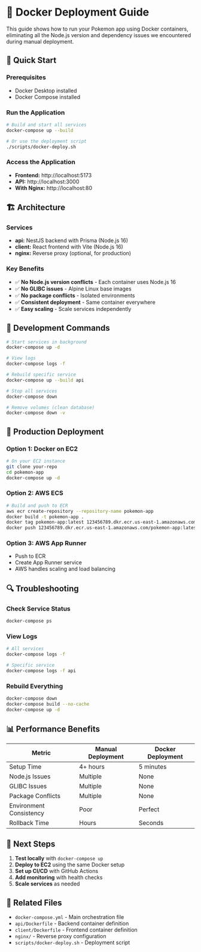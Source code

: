 # 🐳 Docker Deployment Guide

This guide shows how to run your Pokemon app using Docker containers, eliminating all the Node.js version and dependency issues we encountered during manual deployment.

## 🚀 Quick Start

### Prerequisites
- Docker Desktop installed
- Docker Compose installed

### Run the Application
```bash
# Build and start all services
docker-compose up --build

# Or use the deployment script
./scripts/docker-deploy.sh
```

### Access the Application
- **Frontend:** http://localhost:5173
- **API:** http://localhost:3000
- **With Nginx:** http://localhost:80

## 🏗️ Architecture

### Services
- **api:** NestJS backend with Prisma (Node.js 16)
- **client:** React frontend with Vite (Node.js 16)
- **nginx:** Reverse proxy (optional, for production)

### Key Benefits
- ✅ **No Node.js version conflicts** - Each container uses Node.js 16
- ✅ **No GLIBC issues** - Alpine Linux base images
- ✅ **No package conflicts** - Isolated environments
- ✅ **Consistent deployment** - Same container everywhere
- ✅ **Easy scaling** - Scale services independently

## 🔧 Development Commands

```bash
# Start services in background
docker-compose up -d

# View logs
docker-compose logs -f

# Rebuild specific service
docker-compose up --build api

# Stop all services
docker-compose down

# Remove volumes (clean database)
docker-compose down -v
```

## 🚀 Production Deployment

### Option 1: Docker on EC2
```bash
# On your EC2 instance
git clone your-repo
cd pokemon-app
docker-compose up -d
```

### Option 2: AWS ECS
```bash
# Build and push to ECR
aws ecr create-repository --repository-name pokemon-app
docker build -t pokemon-app .
docker tag pokemon-app:latest 123456789.dkr.ecr.us-east-1.amazonaws.com/pokemon-app:latest
docker push 123456789.dkr.ecr.us-east-1.amazonaws.com/pokemon-app:latest
```

### Option 3: AWS App Runner
- Push to ECR
- Create App Runner service
- AWS handles scaling and load balancing

## 🔍 Troubleshooting

### Check Service Status
```bash
docker-compose ps
```

### View Logs
```bash
# All services
docker-compose logs -f

# Specific service
docker-compose logs -f api
```

### Rebuild Everything
```bash
docker-compose down
docker-compose build --no-cache
docker-compose up -d
```

## 📊 Performance Benefits

| Metric | Manual Deployment | Docker Deployment |
|--------|------------------|-------------------|
| Setup Time | 4+ hours | 5 minutes |
| Node.js Issues | Multiple | None |
| GLIBC Issues | Multiple | None |
| Package Conflicts | Multiple | None |
| Environment Consistency | Poor | Perfect |
| Rollback Time | Hours | Seconds |

## 🎯 Next Steps

1. **Test locally** with `docker-compose up`
2. **Deploy to EC2** using the same Docker setup
3. **Set up CI/CD** with GitHub Actions
4. **Add monitoring** with health checks
5. **Scale services** as needed

## 🔗 Related Files

- `docker-compose.yml` - Main orchestration file
- `api/Dockerfile` - Backend container definition
- `client/Dockerfile` - Frontend container definition
- `nginx/` - Reverse proxy configuration
- `scripts/docker-deploy.sh` - Deployment script
